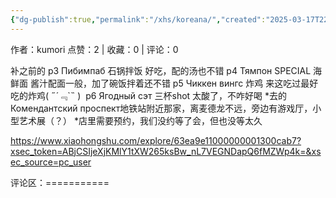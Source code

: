 ```yaml
---
{"dg-publish":true,"permalink":"/xhs/koreana/","created":"2025-03-17T22:35:13.714+08:00","updated":"2025-03-17T22:35:13.714+08:00"}
---
```


作者：kumori
点赞：2   |   收藏：0   |   评论：0

补之前的
p3 Пибимпаб 石锅拌饭 好吃，配的汤也不错
p4 Тямпон SPECIAL 海鲜面 酱汁配面一般，加了碗饭拌着还不错
p5 Чиккен вингс 炸鸡 来这吃过最好吃的炸鸡( ﻿˶﻿´﹃`˵﻿ ) ﻿
p6 Ягодный сэт 三杯shot 太酸了，不咋好喝
*去的Комендантский проспект地铁站附近那家，离麦德龙不远，旁边有游戏厅，小型艺术展（？）
*店里需要预约，我们没约等了会，但也没等太久

https://www.xiaohongshu.com/explore/63ea9e11000000001300cab7?xsec_token=ABjCSIjeXjKMlY1tXW265ksBw_nL7VEGNDapQ6fMZWp4k=&xsec_source=pc_user

评论区：===========

